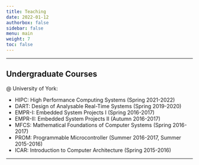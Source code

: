 ```yaml
---
title: Teaching
date: 2022-01-12
authorbox: false
sidebar: false
menu: main
weight: 7
toc: false
---
```


---

## Undergraduate Courses

@ University of York:

- HIPC: High Performance Computing Systems (Spring 2021-2022)
- DART: Design of Analysable Real-Time Systems (Spring 2019-2020)
- EMPR-I: Embedded System Projects I (Spring 2016-2017)
- EMPR-II: Embedded System Projects II (Autumn 2016-2017)
- MFCS: Mathematical Foundations of Computer Systems (Spring 2016-2017)
- PROM: Programmable Microcontroller (Summer 2016-2017, Summer 2015-2016)
- ICAR: Introduction to Computer Architecture (Spring 2015-2016)


---

